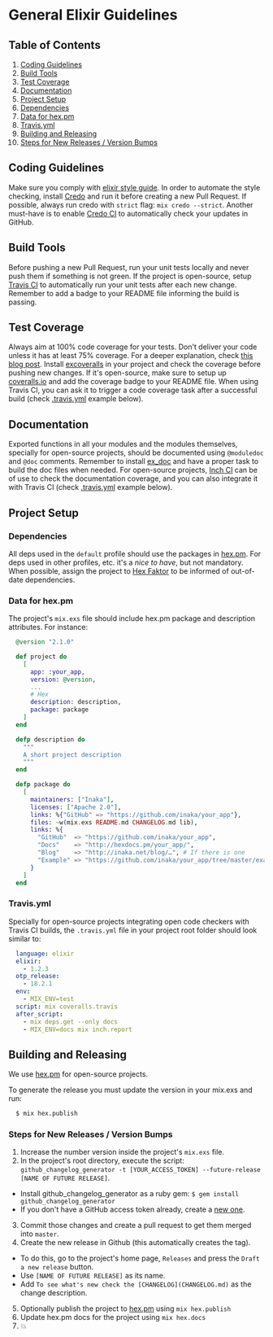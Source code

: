 # General Elixir Guidelines

## Table of Contents

1. [Coding Guidelines](#coding-guidelines)
1. [Build Tools](#build-tools)
1. [Test Coverage](#test-coverage)
1. [Documentation](#documentation)
1. [Project Setup](#project-setup)
  1. [Dependencies](#dependencies)
  1. [Data for hex.pm](#data-for-hexpm)
  1. [Travis.yml](#travisyml)
1. [Building and Releasing](#building-and-releasing)
  1. [Steps for New Releases / Version Bumps](#steps-for-new-releases--version-bumps)

## Coding Guidelines

Make sure you comply with [elixir style guide](https://github.com/rrrene/elixir-style-guide). In order to automate the style checking, install [Credo](https://github.com/rrrene/credo) and run it before creating a new Pull Request. If possible, always run credo with `strict` flag: `mix credo --strict`.
Another must-have is to enable [Credo CI](http://credo-staging.inakalabs.com/) to automatically check your updates in GitHub.

## Build Tools

Before pushing a new Pull Request, run your unit tests locally and never push them if something is not green. If the project is open-source, setup [Travis CI](https://travis-ci.org) to automatically run your unit tests after each new change. Remember to add a badge to your README file informing the build is passing.

## Test Coverage

Always aim at 100% code coverage for your tests.
Don't deliver your code unless it has at least 75% coverage.
For a deeper explanation, check [this blog post](http://inaka.net/blog/2015/02/24/test-exceptions/).
Install [excoveralls](https://github.com/parroty/excoveralls) in your project and check the coverage before pushing new changes. If it's open-source, make sure to setup up [coveralls.io](https://coveralls.io) and add the coverage badge to your README file.
When using Travis CI, you can ask it to trigger a code coverage task after a successful build (check [.travis.yml](#travisyml) example below).

## Documentation

Exported functions in all your modules and the modules themselves, specially for open-source projects, should be documented using `@moduledoc` and `@doc` comments. Remember to install [ex_doc](https://github.com/elixir-lang/ex_doc) and have a proper task to build the doc files when needed. For open-source projects, [Inch CI](https://inch-ci.org) can be of use to check the documentation coverage, and you can also integrate it with Travis CI (check [.travis.yml](#travisyml) example below).

## Project Setup

### Dependencies

All deps used in the `default` profile should use the packages in [hex.pm](http://hex.pm). For deps used in other profiles, etc. it's a _nice to have_, but not mandatory.
When possible, assign the project to [Hex Faktor](https://beta.hexfaktor.org) to be informed of out-of-date dependencies.

### Data for hex.pm

The project's `mix.exs` file should include hex.pm package and description attributes. For instance:

```elixir
  @version "2.1.0"

  def project do
    [
      app: :your_app,
      version: @version,
      ...
      # Hex
      description: description,
      package: package
    ]
  end

  defp description do
    """
    A short project description
    """
  end

  defp package do
    [
      maintainers: ["Inaka"],
      licenses: ["Apache 2.0"],
      links: %{"GitHub" => "https://github.com/inaka/your_app"},
      files: ~w(mix.exs README.md CHANGELOG.md lib),
      links: %{
        "GitHub"  => "https://github.com/inaka/your_app",
        "Docs"    => "http://hexdocs.pm/your_app/",
        "Blog"    => "http://inaka.net/blog/…", # If there is one
        "Example" => "https://github.com/inaka/your_app/tree/master/example"
      }
    ]
  end
```

### Travis.yml

Specially for open-source projects integrating open code checkers with Travis CI builds, the `.travis.yml` file in your project root folder should look similar to:

```yml
  language: elixir
  elixir:
    - 1.2.3
  otp_release:
    - 18.2.1
  env:
    - MIX_ENV=test
  script: mix coveralls.travis
  after_script:
    - mix deps.get --only docs
    - MIX_ENV=docs mix inch.report
```

## Building and Releasing

We use [hex.pm](https://hex.pm/) for open-source projects.

To generate the release you must update the version in your mix.exs and run:

``` bash
  $ mix hex.publish
```

### Steps for New Releases / Version Bumps

1. Increase the number version inside the project's `mix.exs` file.
2. In the project's root directory, execute the script:
`github_changelog_generator -t [YOUR_ACCESS_TOKEN] --future-release [NAME OF FUTURE RELEASE]`.
  * Install github_changelog_generator as a ruby gem: `$ gem install github_changelog_generator` 
  * If you don't have a GitHub access token already, create a [new one](https://github.com/settings/tokens).
3. Commit those changes and create a pull request to get them merged into `master`.
4. Create the new release in Github (this automatically creates the tag).
  * To do this, go to the project's home page, `Releases` and press the `Draft a new release` button.
  * Use `[NAME OF FUTURE RELEASE]` as its name.
  * Add `To see what's new check the [CHANGELOG](CHANGELOG.md)` as the change description.
5. Optionally publish the project to [hex.pm](http://hex.pm) using `mix hex.publish`
6. Update hex.pm docs for the project using `mix hex.docs`
7. :boom:
